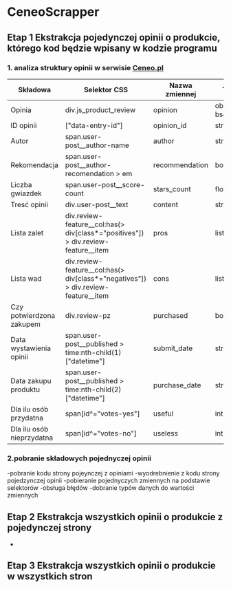 # CeneoScrapper

## Etap 1 Ekstrakcja pojedynczej opinii o produkcie, którego kod będzie wpisany w kodzie programu
### 1. analiza struktury opinii w serwisie  [Ceneo.pl](https://www.ceneo.pl)
|Składowa|Selektor CSS|Nazwa zmiennej|Typ danych|
|--------|------------|--------------|----------|   
|Opinia|div.js_product_review|opinion|obiekt bs4.element.Tag|
|ID opinii|["data-entry-id"]|opinion_id|str|
|Autor|span.user-post__author-name|author|str|
|Rekomendacja|span.user-post__author-recomendation > em|recommendation|bool|
|Liczba gwiazdek|span.user-post__score-count|stars_count|float|
|Tresć opinii|div.user-post__text|content|str|
|Lista zalet|div.review-feature__col:has(> div[class*="positives"]) > div.review-feature__item|pros|list|
|Lista wad|div.review-feature__col:has(> div[class*="negatives"]) > div.review-feature__item|cons|list|
|Czy potwierdzona zakupem|div.review-pz|purchased|bool|
|Data wystawienia opinii|span.user-post__published > time:nth-child(1)["datetime"]|submit_date|str|
|Data zakupu produktu|span.user-post__published > time:nth-child(2)["datetime"]|purchase_date|str|
|Dla ilu osób przydatna|span[id^="votes-yes"]|useful|int|
|Dla ilu osób nieprzydatna|span[id^="votes-no"]|useless|int|   

### 2.pobranie składowych pojednyczej opinii
-pobranie kodu strony pojeynczej z opiniami
-wyodrebnienie z kodu strony pojedzynczej opinii
-pobieranie pojednyczych zmiennych na podstawie selektorów
-obsługa błędów
-dobranie typów danych do wartości zmiennych

## Etap 2 Ekstrakcja wszystkich opinii o produkcie z pojedynczej strony
- 
## Etap 3 Ekstrakcja wszystkich opinii o produkcie w wszystkich stron